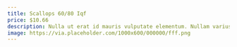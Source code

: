 ```yaml
---
title: Scallops 60/80 Iqf
price: $10.66
description: Nulla ut erat id mauris vulputate elementum. Nullam varius. Nulla facilisi.
image: https://via.placeholder.com/1000x600/000000/fff.png
---
```


